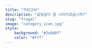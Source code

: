 ```yaml
---
title: "자린고비"
description: "살림살이 좀 나아지셨습니까?"
slug: "frugal"
image: "category_icon.jpg"
style:
    background: "#2a9d8f"
    color: "#fff"
---
```

